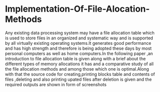 # Implementation-Of-File-Alocation-Methods
Any existing data processing system may have a file allocation table which is
used to store files in an organized and systematic way and is supported by all
virtually existing operating systems.It generates good performance and has high
strength and therefore is being adopted these days by most personal computers as
well as home computers.In the following paper ,an introduction to file allocation
table is given along with a brief about the different types of memory allocations it
has and a comparative study of all the file allocation methods and among those
which one is optimal.Along with that the source code for creating,printing blocks
table and contents of files ,deleting and also printing upated files after deletion is
given and the required outputs are shown in form of screenshots
